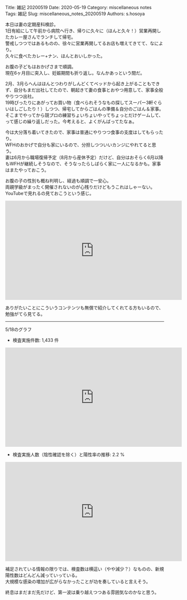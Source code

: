 Title: 雑記 20200519
Date: 2020-05-19
Category: miscellaneous notes 
Tags: 雑記
Slug: miscellaneous_notes_20200519
Authors: s.hosoya

本日は妻の定期産科検診。  
1日有給にして午前から病院へ行き、帰りに久々に（ほんと久々！）営業再開したカレー屋さんでランチして帰宅。  
警戒しつつではあるものの、徐々に営業再開してるお店も増えてきてて、なにより。  
久々に食べたカレー+ナン、ほんとおいしかった。

お腹の子どもはおかげさまで順調。  
現在6ヶ月目に突入し、妊娠期間も折り返し。なんかあっという間だ。  

2月、3月らへんはほんとつわりがしんどくてベッドから起き上がることもできず、自分もまだ出社してたので、朝起きて妻の食事とおやつ用意して、家事全般やりつつ出社。  
19時ぴったりにあがってお買い物（食べられそうなもの探してスーパー3軒ぐらいはしごしたり！）しつつ、帰宅してからごはんの準備＆自分のごはん＆家事。  
そこまでやってから競プロの練習ちょいちょいやってちょっとだけゲームして、って感じの繰り返しだった。今考えると、よくがんばってたなぁ。  

今は大分落ち着いてきたので、家事は普通にやりつつ食事の支度はしてもらったり。  
WFHのおかげで自分も家にいるので、分担しつついいカンジにやれてると思う。  
妻は6月から職場復帰予定（8月から産休予定）だけど、自分はおそらく6月以降もWFHが継続しそうなので、そうなったらしばらく家に一人になるかも。家事はまたやっておこう。  

お腹の子の性別も概ね判明し、経過も順調で一安心。  
両親学級がまったく開催されないのが心残りだけどもうこれはしゃーない。YouTubeで見れるの見ておこうという感じ。

<iframe width="560" height="315" src="https://www.youtube.com/embed/uVNP-t1c2QU" frameborder="0" allow="accelerometer; autoplay; encrypted-media; gyroscope; picture-in-picture" allowfullscreen></iframe>

ありがたいことにこういうコンテンツも無償で紹介してくれてる方もいるので、勉強がてら見てる。  

---

5/18のグラフ  

* 検査実施件数: 1,433 件  
<iframe width="560" height="315" src="https://stopcovid19.metro.tokyo.lg.jp/cards/number-of-tested?embed=true" frameborder="0"></iframe>  

* 検査実施人数（陰性確認を除く）と陽性率の推移: 2.2 %  
<iframe width="560" height="315" src="https://stopcovid19.metro.tokyo.lg.jp/cards/positive-rate?embed=true" frameborder="0"></iframe>  

補足されている情報の限りでは、検査数は横這い（やや減少？）なものの、新規陽性数はどんどん減っていっている。  
大規模な感染の増加が広がらなかったことが功を奏していると言えそう。  

終息はまだまだ先だけど、第一波は乗り越えつつある雰囲気なのかなと思う。  
